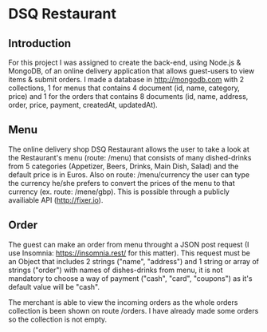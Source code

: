 # DSQ Restaurant

## Introduction

For this project I was assigned to create the back-end, using Node.js & MongoDB, of an online delivery application that allows guest-users to view items & submit orders.
I made a database in http://mongodb.com with 2 collections, 1 for menus that contains 4 document (id, name, category, price) and 1 for the orders that contains 8 documents
(id, name, address, order, price, payment, createdAt, updatedAt).


## Menu

The online delivery shop DSQ Restaurant allows the user to take a look at the Restaurant's menu (route: /menu) that consists of many dished-drinks from 5 categories (Appetizer, Beers, Drinks, Main Dish, Salad) and the default price is in Euros.
Also on route: /menu/currency the user can type the currency he/she prefers to convert the prices of the menu to that currency (ex. route: /mene/gbp).
This is possible through a publicly availiable API (http://fixer.io).


## Order

The guest can make an order from menu throught a JSON post request (I use Insomnia: https://insomnia.rest/ for this matter). 
This request must be an Object that includes 2 strings ("name", "address") and 1 string or array of strings ("order") with names of dishes-drinks from menu, it is not mandatory to choose a way of payment ("cash", "card", "coupons") as it's default value will be "cash".

The merchant is able to view the incoming orders as the whole orders collection is been shown on route /orders. I have already made some orders so the collection is not empty.
